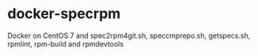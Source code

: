 # docker-specrpm
Docker on CentOS 7 and spec2rpm4git.sh, speccmprepo.sh, getspecs.sh, rpmlint, rpm-build and rpmdevtools
